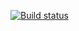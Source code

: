 [![Build status](https://ci.appveyor.com/api/projects/status/0p7pvm39wtbphtsa/branch/main?svg=true)](https://ci.appveyor.com/project/Saratet/autotestqazadanie2-1-1/branch/main)
